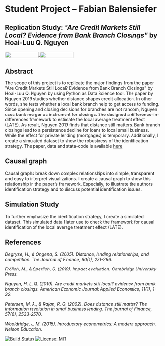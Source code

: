 # Student Project – Fabian Balensiefer
## Replication Study: *"Are Credit Markets Still Local? Evidence from Bank Branch Closings"* by Hoai-Luu Q. Nguyen

<a href="https://nbviewer.jupyter.org/github/HumanCapitalAnalysis/student-project-fbalensiefer/blob/master/fbalensiefer.ipynb"
   target="_parent">
   <img align="center"
  src="https://raw.githubusercontent.com/jupyter/design/master/logos/Badges/nbviewer_badge.png"
      width="109" height="20">
</a>
<a href="https://mybinder.org/v2/gh/HumanCapitalAnalysis/student-project-fbalensiefer/master?filepath=fbalensiefer.ipyn"
    target="_parent">
    <img align="center"
       src="https://mybinder.org/badge_logo.svg"
       width="109" height="20">
</a>

## Abstract
The scope of this project is to replicate the major findings from the paper "Are Credit Markets Still Local? Evidence from Bank Branch Closings" by Hoai-Luu Q. Nguyen by using Python as Data Science tool.
The paper by Nguyen 2019 studies whether distance shapes credit allocation. In other words, she tests whether a local bank branch help to get access to funding. Since opening and closing decisions for branches are not random, Nguyen uses bank merger as instrument for closings. She designed a difference-in-differences framework to estimate the local average treatment effect (LATE).
As result, Nguyen 2019 finds that distance still matters. Bank branch closings lead to a persistence decline for loans to local small business. While the effect for private lending (mortgages) is temporary.
Additionally, I create a simulated dataset to show the robustness of the identification strategy.
The paper, data and stata-code is available <a href="https://www.aeaweb.org/articles?id=10.1257/app.20170543">here</a>
## Causal graph
Causal graphs break down complex relationships into simple, transparent and easy to interpret visualizations. I create a causal graph to show this relationship in the paper’s framework. Especially, to illustrate the authors identification strategy and to discuss potential identification issues.
## Simulation Study
To further emphasize the identification strategy, I create a simulated dataset. This simulated data I later use to check the framework for causal identification of the local average treatment effect (LATE).
## References
*Degryse, H., & Ongena, S. (2005). Distance, lending relationships, and competition. The Journal of Finance, 60(1), 231-266.*

*Frölich, M., & Sperlich, S. (2019). Impact evaluation. Cambridge University Press.*

*Nguyen, H. L. Q. (2019). Are credit markets still local? evidence from bank branch closings. American Economic Journal: Applied Economics, 11(1), 1-32.*

*Petersen, M. A., & Rajan, R. G. (2002). Does distance still matter? The information revolution in small business lending. The journal of Finance, 57(6), 2533-2570.*

*Wooldridge, J. M. (2015). Introductory econometrics: A modern approach. Nelson Education.*


[![Build Status](https://travis-ci.org/HumanCapitalAnalysis/student-project-fbalensiefer.svg?branch=master)](https://travis-ci.org/HumanCapitalAnalysis/student-project-fbalensiefer) [![License: MIT](https://img.shields.io/badge/License-MIT-blue.svg)](HumanCapitalAnalysis/student-project-fbalensiefer/blob/master/LICENSE)
